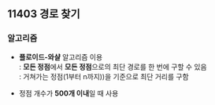 ## 11403 경로 찾기

### 알고리즘
- **플로이드-와샬** 알고리즘 이용  
    : **모든 정점**에서 **모든 정점**으로의 최단 경로를 한 번에 구할 수 있음   
    : 거쳐가는 정점(1부터 n까지))을 기준으로 최단 거리를 구함  

- 정점 개수가 **500개 이내**일 때 사용
